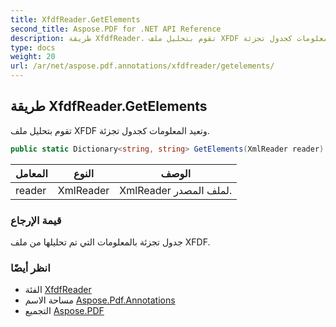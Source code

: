 ```yaml
---
title: XfdfReader.GetElements
second_title: Aspose.PDF for .NET API Reference
description: طريقة XfdfReader. تقوم بتحليل ملف XFDF وتعيد المعلومات كجدول تجزئة
type: docs
weight: 20
url: /ar/net/aspose.pdf.annotations/xfdfreader/getelements/
---
```

## طريقة XfdfReader.GetElements

تقوم بتحليل ملف XFDF وتعيد المعلومات كجدول تجزئة.

```csharp
public static Dictionary<string, string> GetElements(XmlReader reader)
```

| المعامل | النوع | الوصف |
| --- | --- | --- |
| reader | XmlReader | XmlReader لملف المصدر. |

### قيمة الإرجاع

جدول تجزئة بالمعلومات التي تم تحليلها من ملف XFDF.

### انظر أيضًا

* الفئة [XfdfReader](../)
* مساحة الاسم [Aspose.Pdf.Annotations](../../../aspose.pdf.annotations/)
* التجميع [Aspose.PDF](../../../)